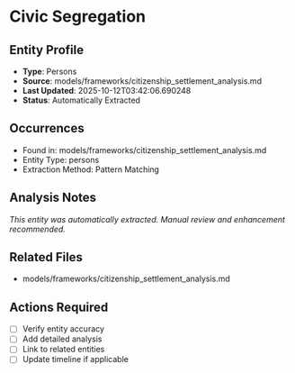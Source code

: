 # Civic Segregation

## Entity Profile
- **Type**: Persons
- **Source**: models/frameworks/citizenship_settlement_analysis.md
- **Last Updated**: 2025-10-12T03:42:06.690248
- **Status**: Automatically Extracted

## Occurrences
- Found in: models/frameworks/citizenship_settlement_analysis.md
- Entity Type: persons
- Extraction Method: Pattern Matching

## Analysis Notes
*This entity was automatically extracted. Manual review and enhancement recommended.*

## Related Files
- models/frameworks/citizenship_settlement_analysis.md

## Actions Required
- [ ] Verify entity accuracy
- [ ] Add detailed analysis
- [ ] Link to related entities
- [ ] Update timeline if applicable
